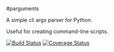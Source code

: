 #parguments

A simple cli args parser for Python.

Useful for creating command-line scripts.


[![Build Status](https://travis-ci.org/whtsky/parguments.png?branch=master)](https://travis-ci.org/whtsky/parguments)
[![Coverage Status](https://coveralls.io/repos/whtsky/parguments/badge.png)](https://coveralls.io/r/whtsky/parguments)